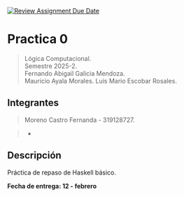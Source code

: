 [![Review Assignment Due Date](https://classroom.github.com/assets/deadline-readme-button-22041afd0340ce965d47ae6ef1cefeee28c7c493a6346c4f15d667ab976d596c.svg)](https://classroom.github.com/a/uUeGHGGC)

# Practica 0

> Lógica Computacional.  
> Semestre 2025-2.  
> Fernando Abigail Galicia Mendoza.  
> Mauricio Ayala Morales.
> Luis Mario Escobar Rosales.

## Integrantes

> Moreno Castro Fernanda - 319128727.

>  - 

## Descripción

Práctica de repaso de Haskell básico.

**Fecha de entrega: 12 - febrero**